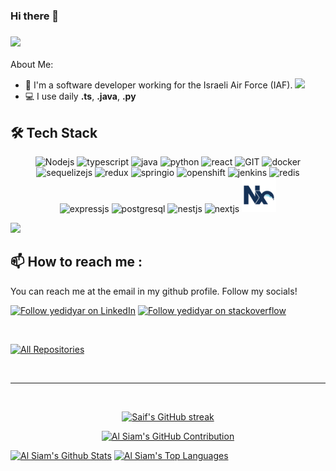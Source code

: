 ### Hi there 👋

### <img src="https://github.com/TheDudeThatCode/TheDudeThatCode/blob/master/Assets/Developer.gif" width="45px">

About Me:
- 🏦 I'm a software developer working for the Israeli Air Force (IAF).
      <img src="https://media.giphy.com/media/WUlplcMpOCEmTGBtBW/giphy.gif" width="30">
- 💻 I use daily  **.ts**, **.java**, **.py**



## 🛠 Tech Stack

<p align="center">
       <img src="https://www.vectorlogo.zone/logos/nodejs/nodejs-icon.svg" alt="Nodejs" width="55" height="55"/>
       <img src="https://www.vectorlogo.zone/logos/typescriptlang/typescriptlang-icon.svg" alt="typescript" width="55" height="55"/>
      <img src="https://www.vectorlogo.zone/logos/java/java-icon.svg" alt="java" width="65" height="65"/> 
      <img src="https://www.vectorlogo.zone/logos/python/python-icon.svg" alt="python" width="55" height="55"/>
      <img src="https://www.vectorlogo.zone/logos/reactjs/reactjs-icon.svg" alt="react" width="55" height="55"/>
      <img src="https://www.vectorlogo.zone/logos/git-scm/git-scm-icon.svg" alt="GIT" width="55" height="55"/> 
      <img src="https://www.vectorlogo.zone/logos/docker/docker-official.svg" alt="docker" width="55" height="55"/>
      <img src="https://www.vectorlogo.zone/logos/sequelizejs/sequelizejs-icon.svg" alt="sequelizejs" width="55" height="55"/>
      <img src="https://www.svgrepo.com/show/303557/redux-logo.svg" alt="redux" width="55" height="55"/>
      <img src="https://www.vectorlogo.zone/logos/springio/springio-icon.svg" alt="springio" width="55" height="55"/>
      <img src="https://www.vectorlogo.zone/logos/openshift/openshift-icon.svg" alt="openshift" width="55" height="55"/>
      <img src="https://www.vectorlogo.zone/logos/jenkins/jenkins-icon.svg" alt="jenkins" width="55" height="55"/>
      <img src="https://www.vectorlogo.zone/logos/redis/redis-icon.svg" alt="redis" width="55" height="55"/>
      <img src="https://www.vectorlogo.zone/logos/expressjs/expressjs-icon.svg" alt="expressjs" width="55" height="55"/>
      <img src="https://www.vectorlogo.zone/logos/postgresql/postgresql-icon.svg" alt="postgresql" width="55" height="55"/>
      <img src="https://www.vectorlogo.zone/logos/nestjs/nestjs-icon.svg" alt="nestjs" width="55" height="55"/>
      <img src="https://i18nexus.com/_next/static/media/nextjs.e54be70c.svg" alt="nextjs" width="55" height="55"/>
      <img src="https://raw.githubusercontent.com/vscode-icons/vscode-icons/5a7cb2173c87167e9aa88ac4b0f5301e6eef975c/icons/file_type_light_nx.svg" alt="nx" width="55" height="55"/>
      
      
</p>

![](https://hit.yhype.me/github/profile?user_id=42849252)

## 📫 How to reach me :
You can reach me at the email in my github profile. Follow my socials!

[<img src="https://www.vectorlogo.zone/logos/linkedin/linkedin-icon.svg" width="55" height="55" alt="Follow yedidyar on LinkedIn" title="Follow yedidyar on LinkedIn"/>](https://www.linkedin.com/in/yedidya-rashi-398296224/)
[<img src="https://www.vectorlogo.zone/logos/stackoverflow/stackoverflow-icon.svg" width="55" height="55" alt="Follow yedidyar on stackoverflow" title="Follow yedidyar on stackoverflow"/>](https://stackoverflow.com/users/8276765/yedidya-rashi)




<br/>

<p align="left">
  <a href="https://github.com/yedidyar?tab=repositories" target="_blank"><img alt="All Repositories" title="All Repositories" src="https://img.shields.io/badge/-All%20Repos-2962FF?style=for-the-badge&logo=koding&logoColor=white"/></a>
</p>

<br/>
<hr/>
<br/>

<p align="center">
  <a href="https://github.com/yediyar">
    <img src="https://github-readme-streak-stats.herokuapp.com/?user=yedidyar&theme=radical&border=7F3FBF&background=0D1117" alt="Saif's GitHub streak"/>
  </a>
</p>

<p align="center">
  <a href="https://github.com/yedidyar">
    <img src="https://github-profile-summary-cards.vercel.app/api/cards/profile-details?username=yedidyar&theme=radical" alt="Al Siam's GitHub Contribution"/>
  </a>
</p>

<a> 
    <a href="https://github.com/yedidyar"><img alt="Al Siam's Github Stats" src="https://denvercoder1-github-readme-stats.vercel.app/api?username=yedidyar&show_icons=true&count_private=true&theme=react&border_color=7F3FBF&bg_color=0D1117&title_color=F85D7F&icon_color=F8D866" height="192px" width="49.5%"/></a>
  <a href="https://github.com/yedidyar"><img alt="Al Siam's Top Languages" src="https://denvercoder1-github-readme-stats.vercel.app/api/top-langs/?username=yedidyar&langs_count=8&layout=compact&theme=react&border_color=7F3FBF&bg_color=0D1117&title_color=F85D7F&icon_color=F8D866" height="192px" width="49.5%"/></a>
  <br/>
</a>
